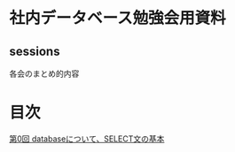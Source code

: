 # 社内データベース勉強会用資料

## sessions
各会のまとめ的内容

# 目次

[第0回 databaseについて、SELECT文の基本](https://github.com/YudaiSuzuki/db_workshop/blob/master/sessions/0.md)

